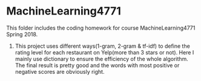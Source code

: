 # MachineLearning4771
This folder includes the coding homework for course MachineLearning4771 Spring 2018.

1. This project uses different ways(1-gram, 2-gram & tf-idf) to define the rating level for each restaurant on Yelp(more than 3 stars or not). Here I mainly use dictionary to ensure the efficiency of the whole algorithm. The final result is pretty good and the words with most positive or negative scores are obviously right.
